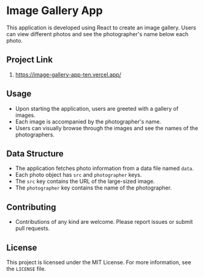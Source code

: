 # Image Gallery App

This application is developed using React to create an image gallery. Users can view different photos and see the photographer's name below each photo.

## Project Link

1. https://image-gallery-app-ten.vercel.app/

## Usage

- Upon starting the application, users are greeted with a gallery of images.
- Each image is accompanied by the photographer's name.
- Users can visually browse through the images and see the names of the photographers.

## Data Structure

- The application fetches photo information from a data file named `data`.
- Each photo object has `src` and `photographer` keys.
- The `src` key contains the URL of the large-sized image.
- The `photographer` key contains the name of the photographer.

## Contributing

- Contributions of any kind are welcome. Please report issues or submit pull requests.

## License

This project is licensed under the MIT License. For more information, see the `LICENSE` file.
